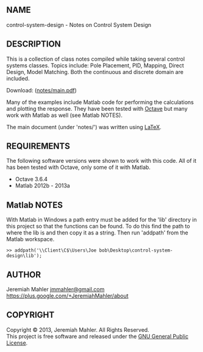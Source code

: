 
NAME
----

control-system-design - Notes on Control System Design

DESCRIPTION
-----------

This is a collection of class notes compiled while taking several
control systems classes.  Topics include: Pole Placement, PID,
Mapping, Direct Design, Model Matching.  Both the continuous and
discrete domain are included.

Download: ([notes/main.pdf](https://github.com/jmahler/control-system-design/blob/build/notes/main.pdf?raw=true))

Many of the examples include Matlab code for performing the calculations
and plotting the response.  They have been tested with [Octave][octave] but
many work with Matlab as well (see Matlab NOTES).

 [octave]: http://www.gnu.org/software/octave/

The main document (under 'notes/') was written using [LaTeX][latex].

 [latex]: http://www.latex-project.org/

REQUIREMENTS
------------

The following software versions were shown to work with this code.
All of it has been tested with Octave, only some of it with Matlab.

  * Octave 3.6.4
  * Matlab 2012b - 2013a

Matlab NOTES
------------

With Matlab in Windows a path entry must be added for the 'lib' directory in this
project so that the functions can be found.  To do this find the path to where
the lib is and then copy it as a string.  Then run 'addpath' from the Matlab workspace.

    >> addpath('\\Client\C$\Users\Joe bob\Desktop\control-system-design\lib');

AUTHOR
------

Jeremiah Mahler <jmmahler@gmail.com><br>
<https://plus.google.com/+JeremiahMahler/about>

COPYRIGHT
---------

Copyright &copy; 2013, Jeremiah Mahler.  All Rights Reserved.<br>
This project is free software and released under
the [GNU General Public License][gpl].

 [gpl]: http://www.gnu.org/licenses/gpl.html

